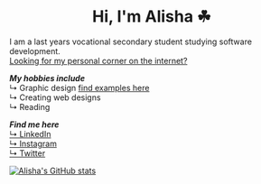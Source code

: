 <h1 align="center">
  Hi, I'm Alisha ☘
</h1>
I am a last years vocational secondary student studying software development.
<br>
<a href="https://alishasoedamah.github.io/">Looking for my personal corner on the internet?</a>

***My hobbies include***
<br>↳ Graphic design <a href="https://www.instagram.com/erratic_sense_of_being/" >find examples here</a>
<br>↳ Creating web designs
<br>↳ Reading

***Find me here***
<br><a href="https://www.linkedin.com/in/alisha-soedamah/"> ↳ LinkedIn</a>
<br><a href="https://www.instagram.com/erratic_sense_of_being/"> ↳ Instagram</a>
<br><a href="https://twitter.com/AlishaSoedamah"> ↳ Twitter</a>

[![Alisha's GitHub stats](https://github-readme-stats.vercel.app/api?username=alishasoedamah&count_private=true)](https://github.com/anuraghazra/github-readme-stats)
